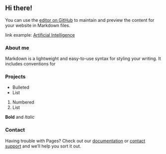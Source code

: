 ## Hi there!

You can use the [editor on GitHub](https://github.com/florianmohnert/florianmohnert.github.io/edit/master/README.md) to maintain and preview the content for your website in Markdown files.

link example: [Artificial Intelligence](http://gss.uva.nl/content/masters/artificial-intelligence/artificial-intelligence.html/) 

### About me

Markdown is a lightweight and easy-to-use syntax for styling your writing. It includes conventions for


### Projects

- Bulleted
- List

1. Numbered
2. List

**Bold** and _Italic_ 



### Contact

Having trouble with Pages? Check out our [documentation](https://help.github.com/categories/github-pages-basics/) or [contact support](https://github.com/contact) and we’ll help you sort it out.
